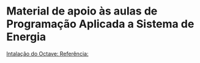 # Material de apoio às aulas de Programação Aplicada a Sistema de Energia

[Intalação do Octave: ](https://www.gnu.org/software/octave/download)
[Referência: ](https://www.mccormick.northwestern.edu/documents/students/undergraduate/introduction-to-matlab.pdf)